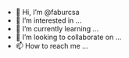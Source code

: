 - 👋 Hi, I’m @faburcsa
- 👀 I’m interested in ...
- 🌱 I’m currently learning ...
- 💞️ I’m looking to collaborate on ...
- 📫 How to reach me ...

<!---
faburcsa/faburcsa is a ✨ special ✨ repository because its `README.md` (this file) appears on your GitHub profile.
You can click the Preview link to take a look at your changes.
--->
